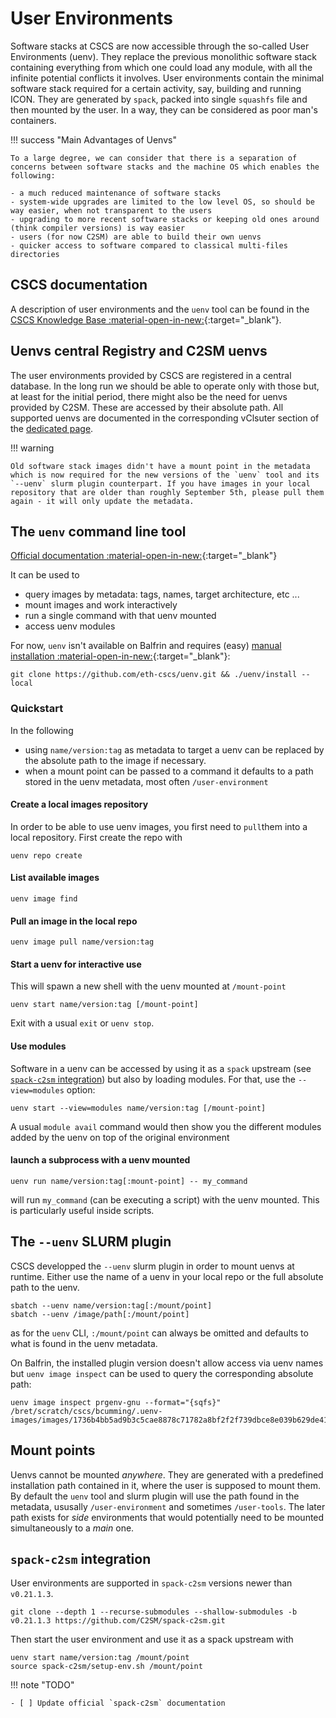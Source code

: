 # User Environments

Software stacks at CSCS are now accessible through the so-called User Environments (uenv). They replace the previous monolithic software stack containing everything from which one could load any module, with all the infinite potential conflicts it involves. User environments contain the minimal software stack required for a certain activity, say, building and running ICON. They are generated by `spack`, packed into single `squashfs` file and then mounted by the user. In a way, they can be considered as poor man's containers.

!!! success "Main Advantages of Uenvs"

    To a large degree, we can consider that there is a separation of concerns between software stacks and the machine OS which enables the following:

    - a much reduced maintenance of software stacks
    - system-wide upgrades are limited to the low level OS, so should be way easier, when not transparent to the users
    - upgrading to more recent software stacks or keeping old ones around (think compiler versions) is way easier
    - users (for now C2SM) are able to build their own uenvs
    - quicker access to software compared to classical multi-files directories
    
## CSCS documentation

A description of user environments and the `uenv` tool can be found in the [CSCS Knowledge Base :material-open-in-new:](https://confluence.cscs.ch/display/KB/UENV+user+environments){:target="_blank"}. 

## Uenvs central Registry and C2SM uenvs

The user environments provided by CSCS are registered in a central database. In the long run we should be able to operate only with those but, at least for the initial period, there might also be the need for uenvs provided by C2SM. These are accessed by their absolute path. All supported uenvs are documented in the corresponding vClsuter section of the [dedicated page](vclusters.md).

!!! warning

    Old software stack images didn't have a mount point in the metadata which is now required for the new versions of the `uenv` tool and its `--uenv` slurm plugin counterpart. If you have images in your local repository that are older than roughly September 5th, please pull them again - it will only update the metadata.

## The `uenv` command line tool

[Official documentation :material-open-in-new:](https://eth-cscs.github.io/uenv/){:target="_blank"}

It can be used to

- query images by metadata: tags, names, target architecture, etc ...
- mount images and work interactively
- run a single command with that uenv mounted
- access uenv modules
 
For now, `uenv` isn't available on Balfrin and requires (easy) [manual installation :material-open-in-new:](https://eth-cscs.github.io/uenv/#getting-uenv){:target="_blank"}:
```shell
git clone https://github.com/eth-cscs/uenv.git && ./uenv/install --local
```

### Quickstart

In the following
- using `name/version:tag` as metadata to target a uenv can be replaced by the absolute path to the image if necessary.
- when a mount point can be passed to a command it defaults to a path stored in the uenv metadata, most often `/user-environment`


#### Create a local images repository 
In order to be able to use uenv images, you first need to `pull`them into a local repository. First create the repo with
```shell
uenv repo create
```

#### List available images
```shell
uenv image find
```

#### Pull an image in the local repo
```shell
uenv image pull name/version:tag
```

#### Start a uenv for interactive use
This will spawn a new shell with the uenv mounted at `/mount-point`
```shell
uenv start name/version:tag [/mount-point]
```
Exit with a usual `exit` or `uenv stop`.

#### Use modules
Software in a uenv can be accessed by using it as a `spack` upstream (see [`spack-c2sm` integration](#spack-c2sm-integration)) but also by loading modules. For that, use the `--view=modules` option:
```shell
uenv start --view=modules name/version:tag [/mount-point]
```
A usual `module avail` command would then show you the different modules added by the uenv on top of the original environment

#### launch a subprocess with a uenv mounted
```shell
uenv run name/version:tag[:mount-point] -- my_command
```
will run `my_command` (can be executing a script) with the uenv mounted. This is particularly useful inside scripts. 

## The `--uenv` SLURM plugin

CSCS developped the `--uenv` slurm plugin in order to mount uenvs at runtime. Either use the name of a uenv in your local repo or the full absolute path to the uenv.

```shell
sbatch --uenv name/version:tag[:/mount/point]
sbatch --uenv /image/path[:/mount/point]
```

as for the `uenv` CLI, `:/mount/point` can always be omitted and defaults to what is found in the uenv metadata. 

On Balfrin, the installed plugin version doesn't allow access via uenv names but `uenv image inspect` can be used to query the corresponding absolute path:

```shell
uenv image inspect prgenv-gnu --format="{sqfs}"
/bret/scratch/cscs/bcumming/.uenv-images/images/1736b4bb5ad9b3c5cae8878c71782a8bf2f2f739dbce8e039b629de418cb4dab/store.squashfs
```

## Mount points

Uenvs cannot be mounted *anywhere*. They are generated with a predefined installation path contained in it, where the user is supposed to mount them. By default the `uenv` tool and slurm plugin will use the path found in the metadata, ususally `/user-environment` and sometimes `/user-tools`. The later path exists for *side* environments that would potentially need to be mounted simultaneously to a *main* one.

## `spack-c2sm` integration

User environments are supported in `spack-c2sm` versions newer than `v0.21.1.3`.
```shell
git clone --depth 1 --recurse-submodules --shallow-submodules -b v0.21.1.3 https://github.com/C2SM/spack-c2sm.git
```
Then start the user environment and use it as a spack upstream with
```shell
uenv start name/version:tag /mount/point
source spack-c2sm/setup-env.sh /mount/point
``` 

!!! note "TODO"

    - [ ] Update official `spack-c2sm` documentation

